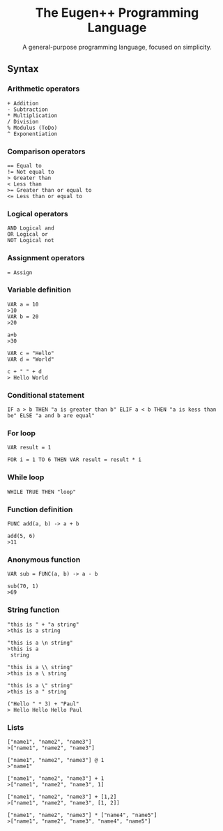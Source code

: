 <div align="center">

<h1>The Eugen++ Programming Language</h1>
<p>A general-purpose programming language, focused on simplicity.</p>

</div>

<h2>Syntax</h2>
<h3>Arithmetic operators</h3>

~~~
+ Addition
- Subtraction
* Multiplication
/ Division
% Modulus (ToDo)
^ Exponentiation
~~~

<h3>Comparison operators</h3>

~~~
== Equal to
!= Not equal to
> Greater than
< Less than
>= Greater than or equal to
<= Less than or equal to
~~~


<h3>Logical operators</h3>

~~~
AND Logical and
OR Logical or
NOT Logical not
~~~

<h3>Assignment operators</h3>

~~~
= Assign
~~~

<h3>Variable definition</h3>

~~~
VAR a = 10
>10
VAR b = 20
>20

a+b
>30

VAR c = "Hello"
VAR d = "World"

c + " " + d
> Hello World
~~~

<h3>Conditional statement</h3>

~~~
IF a > b THEN "a is greater than b" ELIF a < b THEN "a is kess than be" ELSE "a and b are equal"
~~~

<h3>For loop</h3>

~~~
VAR result = 1

FOR i = 1 TO 6 THEN VAR result = result * i
~~~

<h3>While loop</h3>

~~~
WHILE TRUE THEN "loop"
~~~

<h3>Function definition</h3>

~~~
FUNC add(a, b) -> a + b

add(5, 6)
>11
~~~

<h3>Anonymous function</h3>

~~~
VAR sub = FUNC(a, b) -> a - b

sub(70, 1)
>69
~~~

<h3>String function</h3>

~~~
"this is " + "a string"
>this is a string

"this is a \n string"
>this is a 
 string

"this is a \\ string"
>this is a \ string

"this is a \" string"
>this is a " string

("Hello " * 3) + "Paul"
> Hello Hello Hello Paul
~~~

<h3>Lists</h3>

~~~
["name1", "name2", "name3"]
>["name1", "name2", "name3"]

["name1", "name2", "name3"] @ 1
>"name1"

["name1", "name2", "name3"] + 1
>["name1", "name2", "name3", 1]

["name1", "name2", "name3"] + [1,2]
>["name1", "name2", "name3", [1, 2]]

["name1", "name2", "name3"] * ["name4", "name5"]
>["name1", "name2", "name3", "name4", "name5"]
~~~